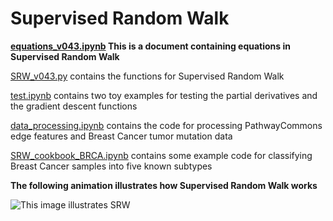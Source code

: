 # Supervised Random Walk  

**[equations_v043.ipynb](./equations_v043.ipynb) This is a document containing equations in Supervised Random Walk**  

[SRW_v043.py](./SRW_v043.py) contains the functions for Supervised Random Walk  

[test.ipynb](./test.ipynb) contains two toy examples for testing the partial derivatives and the gradient descent functions  
  
[data_processing.ipynb](./data_processing.ipynb) contains the code for processing PathwayCommons edge features and Breast Cancer tumor mutation data  

[SRW_cookbook_BRCA.ipynb](./SRW_cookbook_BRCA.ipynb) contains some example code for classifying Breast Cancer samples into five known subtypes   

**The following animation illustrates how Supervised Random Walk works**

![This image illustrates SRW](./images/BRCA.gif)

